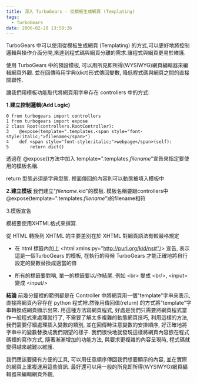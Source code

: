 ```yaml
---
title: 深入 TurboGears - 從模板生成網頁 (Templating)
tags:
  - TurboGears
date: 2006-02-28 13:58:26
---
```


TurboGears 中可以使用從模板生成網頁 (Templating) 的方式,可以更好地將控制邏輯與操作介面分開,來達到程式碼與網頁分離的需求.讓程式與網頁更易於維護. 

使用 TurboGears 中的預設模板, 可以用所見即所得(WYSIWYG)網頁編輯器來編輯網頁外觀.
並在回傳時用字典(dict)形式傳回變數, 降低程式碼與網頁之間的直接關聯性.

讓我們用模板功能取代將網頁用字串存在 controllers 中的方式:

<span style="font-weight:bold;">1.建立控制邏輯(Add Logic)</span>
```
0 from turbogears import controllers
1 from turbogears import expose
2 class Root(controllers.RootController):
3    @expose(template=".templates.<span style="font-style:italic;">filename</span>")
4    def <span style="font-style:italic;">webpage</span>(self):
5        return dict()
```

透過在 @expose()方法中加入 template=".templates.<span style="font-style:italic;">filename</span>"宣告來指定要使用的模板名稱.

return 型態必須是字典型態. 裡面傳回的內容則可以動態被填入模板中

<span style="font-weight:bold;">2.建立模板
</span>我們建立"<span style="font-style:italic;">filename</span>.kid"的模板.
模板名稱要跟controllers中@expose(template=".templates.<span style="font-style:italic;">filename</span>")的filename相符

3.模板宣告

模板要使用XHTML格式來撰寫. 

從 HTML 轉換到 XHTML 的主要差別在於 XHTML 對網頁語法有較嚴格規定
- 在 html 標籤內加上 &lt;html xmlns:py="http://purl.org/kid/ns#"/&gt; 宣告, 表示這是一個TurboGears 的模板, 在執行的時候 TurboGears 才能正確地將自行設定的變數替換成適當的值

- 所有的標籤要對稱, 單一的標籤要以/作結尾. 例如 &lt;br&gt; 變成 &lt;br/&gt;, &lt;input&gt; 變成 &lt;input/&gt;

<span style="font-weight:bold;">結論</span>
前幾分鐘裡的範例都是在 Controller 中將網頁用一個"template"字串來表示, 直接將網頁內容存在 python 程式裡.然後用傳回值(return) 的方式將"template"字串轉換成網頁顯示出來.
用這種方法寫網頁程式, 好處是我們只需要將網頁程式當作一般程式來處理就行了, 不需要了解太多複雜的動態網頁技巧, 利用這樣的方法, 我們需要仔細處理插入變數的類別, 並在回傳時注意變數的安排順序, 好正確地將字串中的變數替換成我們期望的樣子. 
我們很快地就發現這樣將網頁內容嵌在程式碼裡的寫作方式, 隨著漸漸增加的功能方法, 與要求更複雜的內容呈現時, 程式碼就變得越來越難以維護.

我們應該要擁有方便的工具, 可以用任意順序傳回我們想要顯示的內容, 並在實際的網頁上重複運用這些資訊. 最好還可以用一般的所見即所得(WYSIWYG)網頁編輯器來編輯網頁外觀,
